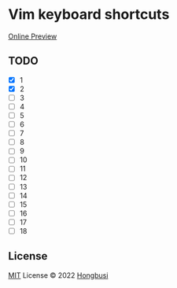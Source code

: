 # Vim keyboard shortcuts

[Online Preview](https://vim.hongbusi.com)

## TODO

- [x] 1
- [x] 2
- [ ] 3
- [ ] 4
- [ ] 5
- [ ] 6
- [ ] 7
- [ ] 8
- [ ] 9
- [ ] 10
- [ ] 11
- [ ] 12
- [ ] 13
- [ ] 14
- [ ] 15
- [ ] 16
- [ ] 17
- [ ] 18

## License

[MIT](./LICENSE) License © 2022 [Hongbusi](https://github.com/Hongbusi) 
